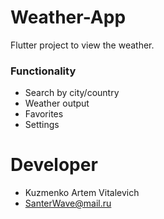 # Weather-App

Flutter project to view the weather.

### Functionality

- Search by city/country
- Weather output
- Favorites
- Settings

# Developer
- Kuzmenko Artem Vitalevich
- SanterWave@mail.ru
